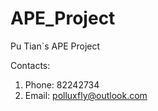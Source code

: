# APE_Project
 Pu Tian`s APE Project

 Contacts:
 1. Phone: 82242734
 2. Email: polluxfly@outlook.com
